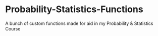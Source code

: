 # Probability-Statistics-Functions

A bunch of custom functions made for aid in my Probability & Statistics Course
